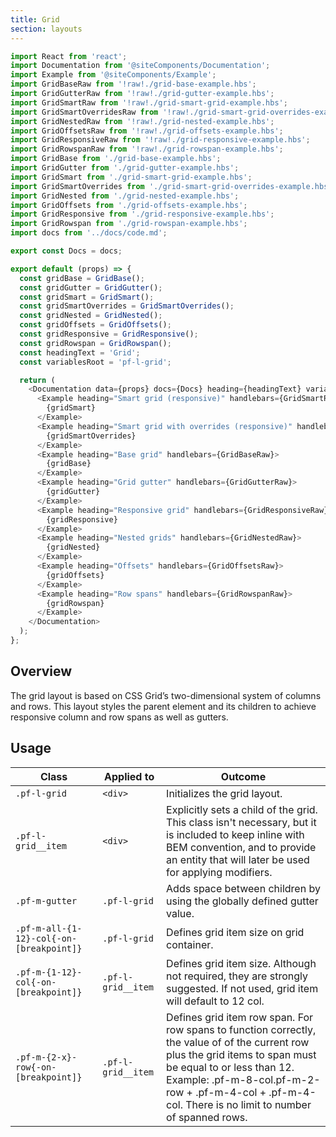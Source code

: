 ```yaml
---
title: Grid
section: layouts
---
```

```js
import React from 'react';
import Documentation from '@siteComponents/Documentation';
import Example from '@siteComponents/Example';
import GridBaseRaw from '!raw!./grid-base-example.hbs';
import GridGutterRaw from '!raw!./grid-gutter-example.hbs';
import GridSmartRaw from '!raw!./grid-smart-grid-example.hbs';
import GridSmartOverridesRaw from '!raw!./grid-smart-grid-overrides-example.hbs';
import GridNestedRaw from '!raw!./grid-nested-example.hbs';
import GridOffsetsRaw from '!raw!./grid-offsets-example.hbs';
import GridResponsiveRaw from '!raw!./grid-responsive-example.hbs';
import GridRowspanRaw from '!raw!./grid-rowspan-example.hbs';
import GridBase from './grid-base-example.hbs';
import GridGutter from './grid-gutter-example.hbs';
import GridSmart from './grid-smart-grid-example.hbs';
import GridSmartOverrides from './grid-smart-grid-overrides-example.hbs';
import GridNested from './grid-nested-example.hbs';
import GridOffsets from './grid-offsets-example.hbs';
import GridResponsive from './grid-responsive-example.hbs';
import GridRowspan from './grid-rowspan-example.hbs';
import docs from '../docs/code.md';

export const Docs = docs;

export default (props) => {
  const gridBase = GridBase();
  const gridGutter = GridGutter();
  const gridSmart = GridSmart();
  const gridSmartOverrides = GridSmartOverrides();
  const gridNested = GridNested();
  const gridOffsets = GridOffsets();
  const gridResponsive = GridResponsive();
  const gridRowspan = GridRowspan();
  const headingText = 'Grid';
  const variablesRoot = 'pf-l-grid';

  return (
    <Documentation data={props} docs={Docs} heading={headingText} variablesRoot={variablesRoot} className="is-layout-page">
      <Example heading="Smart grid (responsive)" handlebars={GridSmartRaw}>
        {gridSmart}
      </Example>
      <Example heading="Smart grid with overrides (responsive)" handlebars={GridSmartOverridesRaw}>
        {gridSmartOverrides}
      </Example>
      <Example heading="Base grid" handlebars={GridBaseRaw}>
        {gridBase}
      </Example>
      <Example heading="Grid gutter" handlebars={GridGutterRaw}>
        {gridGutter}
      </Example>
      <Example heading="Responsive grid" handlebars={GridResponsiveRaw}>
        {gridResponsive}
      </Example>
      <Example heading="Nested grids" handlebars={GridNestedRaw}>
        {gridNested}
      </Example>
      <Example heading="Offsets" handlebars={GridOffsetsRaw}>
        {gridOffsets}
      </Example>
      <Example heading="Row spans" handlebars={GridRowspanRaw}>
        {gridRowspan}
      </Example>
    </Documentation>
  );
};
```

## Overview

The grid layout is based on CSS Grid’s two-dimensional system of columns and rows. This layout styles the parent element and its children to achieve responsive column and row spans as well as gutters.

## Usage

| Class | Applied to | Outcome |
| -- | -- | -- |
| `.pf-l-grid` | `<div>` | Initializes the grid layout. |
| `.pf-l-grid__item` | `<div>` | Explicitly sets a child of the grid. This class isn't necessary, but it is included to keep inline with BEM convention, and to provide an entity that will later be used for applying modifiers. |
| `.pf-m-gutter` | `.pf-l-grid` | Adds space between children by using the globally defined gutter value. |
| `.pf-m-all-{1-12}-col{-on-[breakpoint]}` | `.pf-l-grid` | Defines grid item size on grid container. |
| `.pf-m-{1-12}-col{-on-[breakpoint]}` | `.pf-l-grid__item` | Defines grid item size.  Although not required, they are strongly suggested. If not used, grid item will default to 12 col. |
| `.pf-m-{2-x}-row{-on-[breakpoint]}` | `.pf-l-grid__item` | Defines grid item row span.  For row spans to function correctly, the value of of the current row plus the grid items to span must be equal to or less than 12. Example: .pf-m-8-col.pf-m-2-row + .pf-m-4-col + .pf-m-4-col. There is no limit to number of spanned rows. |
